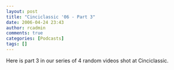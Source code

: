 ```yaml
---
layout: post
title: "Cinciclassic '06 - Part 3"
date: 2006-04-24 23:43
author: rcadmin
comments: true
categories: [Podcasts]
tags: []
---
```

Here is part 3 in our series of 4 random videos shot at Cinciclassic.
